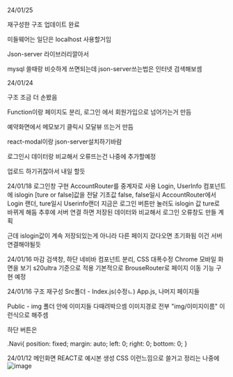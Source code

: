 24/01/25

재구성한 구조 업데이트 완료 

미들웨어는 일단은 localhost 사용할거임 

Json-server 라이브러리깔아서

mysql 쓸때랑 비슷하게 쓰면되는데 json-server쓰는법은 인터넷 검색해보셈 

24/01/24

구조 조금 더 손봤음 

Function이랑 페이지도 분리, 로그인 에서 회원가입으로 넘어가는거 만듬

예약화면에서 메모보기 클릭시 모달뷰 뜨는거 만듬 

react-modal이랑 json-server설치하기바람 

로그인시 데이터랑 비교해서 오류뜨는건 나중에 추가할예정 

업로드 하기귀찮아서 내일 할듯











24/01/18
로그인창 구현 AccountRouter를 중계자로 사용 
Login, UserInfo 컴포넌트에 islogin [ture or false]값을 전달 
기초값 false, false일시 AccountRouter에서 Login 랜더, ture일시 Userinfo랜더
지금은 로그인 버튼만 눌러도 islogin 값 ture로 바뀌게 해둠 추후에 서버 연결 하면 
저장된 데이터와 비교해서 로그인 오류창도 만들 계획 

근데 islogin값이 계속 저장되있는게 아니라 다른 페이지 갔다오면 초기화됨 
이건 서버 연결해야될듯


24/01/16 마감 
검색창, 하단 네비바 컴포넌트 분리, CSS 대폭수정
Chrome 모바일 화면을 보기 s20ultra 기준으로 적용 
기본적으로 BrouseRouter로 페이지 이동 기능 구현 예정 




24/01/16
구조 재구성 
Src폴더 - Index.js(수정ㄴ) App.js, 나머지 페이지들 

Public - img 폴더 안에 이미지들 다때려박으셈 이미지경로 전부 "img/이미지이름" 이런식으로 해주셈

하단 버튼은 

.Navi{
    position: fixed;
    margin: auto;
    left: 0;
    right: 0;
    bottom: 0;
}







24/01/12 
메인화면 REACT로 예시본 생성 
CSS 이런느낌으로 쓸거고 정리는 나중에 
![image](https://github.com/Pankgo/CarWasher/assets/147930457/66fe45f8-6a94-4832-a084-550349e67fe3)
